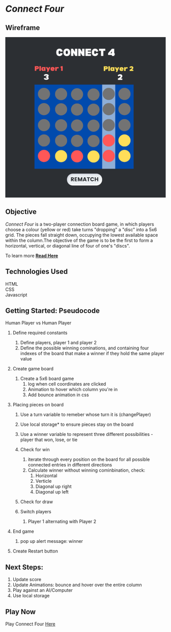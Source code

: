 # <i>Connect Four</i>


## Wireframe

<img src="wireframec4.png"/>

## Objective 

<i>Connect Four</i> is a two-player connection board game, in which players choose a colour (yellow or red) take turns "dropping" a "disc" into a 5x6 grid. The pieces fall straight down, occupying the lowest available space within the column.The objective of the game is to be the first to form a horizontal, vertical, or diagonal line of four of one's "discs". 

To learn more <a href="https://en.wikipedia.org/wiki/Connect_Four"> <b>Read Here</b></a>

## Technologies Used

HTML<br>
CSS<br>
Javascript<br>

## Getting Started: Pseudocode 

Human Player vs Human Player 

1. Define required constants 
   1. Define players, player 1 and player 2
   2. Define the possible winning cominations, and containing four indexes of the board that make a winner if they hold the same player value

2. Create game board
   1. Create a 5x6 board game 
      1. log when cell coordinates are clicked
      2. Animation to hover which column you're in
      3. Add bounce animation in css 
   
3. Placing pieces on board 
   1. Use a turn variable to remeber whose turn it is (changePlayer)
   2. Use local storage* to ensure pieces stay on the board 
   3. Use a winner variable to represent three different possibilities - player that won, lose, or tie
   4. Check for win 
      1. iterate through every position on the board for all possible connected entries in different directions 
      2. Calculate winner without winning cominbination, check:
         1. Horizontal 
         2. Verticle 
         3. Diagonal up right 
         4. Diagonal up left 
   
   5. Check for draw
   
   6. Switch players 
      1. Player 1 alternating with Player 2

4. End game 
   1. pop up alert message: winner

5. Create Restart button 

## Next Steps: 

1. Update score 
2. Update Animations: bounce and hover over the entire column 
3. Play against an AI/Computer
4. Use local storage 

## Play Now

Play Connect Four [Here](https://jessicamaev.github.io/connect-four/)


